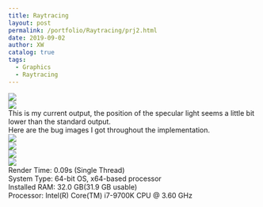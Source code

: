 ```yaml
---
title: Raytracing
layout: post
permalink: /portfolio/Raytracing/prj2.html
date: 2019-09-02
author: XW
catalog: true
tags:
  - Graphics
  - Raytracing
---
```



<div>
    <img src="{{site.url}}/portfolio/Raytracing/prj2.png" class="post-image" />
</div>

<div>
    <img src="{{site.url}}/portfolio/Raytracing/prj2Z.png" class="post-image" />
</div>

<div>
This is my current output, the position of the specular light seems a little bit lower than the standard output. 
</div>

<div>
Here are the bug images I got throughout the implementation.
</div>

<div>
    <img src="{{site.url}}/portfolio/Raytracing/prj2_BUG1_WrongColor.png" class="post-image" />
</div>
<div>
    <img src="{{site.url}}/portfolio/Raytracing/prj2_BUG2_WrongNormal.png" class="post-image" />
</div>
<div>
    <img src="{{site.url}}/portfolio/Raytracing/prj2_BUG3_WrongColor2.png" class="post-image" />
</div>
<div>
    <img src="{{site.url}}/portfolio/Raytracing/prj2_BUG4_WrongLight.png" class="post-image" />
</div>

<div>Render Time: 0.09s (Single Thread)</div>
<div>System Type: 64-bit OS, x64-based processor</div>
<div>Installed RAM: 32.0 GB(31.9 GB usable)</div>
<div>Processor: Intel(R) Core(TM) i7-9700K CPU @ 3.60 GHz</div>


